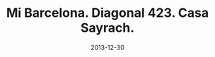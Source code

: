---
layout: shop
modal-id: 1999
date: 2013-12-30
img: 30-12-2013.jpg
alt: image-alt
size: 21x30cm
price: 45€
shipping: Not included
category: shop
title: Mi Barcelona. Diagonal 423. Casa Sayrach.  
description: <p> Casa Sayrach. The building was built in 1918 by architect and writer Manuel Sayrach. The style reminds a bit the style of Gaudi. And the interesting fact is that by the moment when Sayrach planned this building he hadn't completed his degree. Well yes, degree mean nothing if you can create masterpiece like that. </p> <p> If you like Manuel's architecture and my interpretation of it, please fill in the form below to make an order. Don't forget to write down your wishes or questions if you have :) </p>
---